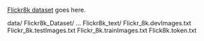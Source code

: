 [Flickr8k dataset](http://nlp.cs.illinois.edu/HockenmaierGroup/Framing_Image_Description/KCCA.html) goes here.

data/
    Flickr8k_Dataset/
        ...
    Flickr8k_text/
        Flickr_8k.devImages.txt
        Flickr_8k.testImages.txt
        Flickr_8k.trainImages.txt
        Flick8k.token.txt
